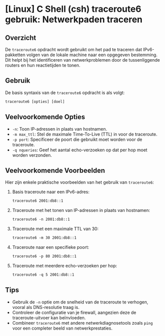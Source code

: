 # [Linux] C Shell (csh) traceroute6 gebruik: Netwerkpaden traceren

## Overzicht
De `traceroute6` opdracht wordt gebruikt om het pad te traceren dat IPv6-pakketten volgen van de lokale machine naar een opgegeven bestemming. Dit helpt bij het identificeren van netwerkproblemen door de tussenliggende routers en hun reactietijden te tonen.

## Gebruik
De basis syntaxis van de `traceroute6` opdracht is als volgt:

```csh
traceroute6 [opties] [doel]
```

## Veelvoorkomende Opties
- `-n`: Toon IP-adressen in plaats van hostnamen.
- `-m max_ttl`: Stel de maximale Time-To-Live (TTL) in voor de traceroute.
- `-p port`: Specificeer de poort die gebruikt moet worden voor de traceroute.
- `-q nqueries`: Geef het aantal echo-verzoeken op dat per hop moet worden verzonden.

## Veelvoorkomende Voorbeelden
Hier zijn enkele praktische voorbeelden van het gebruik van `traceroute6`:

1. Basis traceroute naar een IPv6-adres:
   ```csh
   traceroute6 2001:db8::1
   ```

2. Traceroute met het tonen van IP-adressen in plaats van hostnamen:
   ```csh
   traceroute6 -n 2001:db8::1
   ```

3. Traceroute met een maximale TTL van 30:
   ```csh
   traceroute6 -m 30 2001:db8::1
   ```

4. Traceroute naar een specifieke poort:
   ```csh
   traceroute6 -p 80 2001:db8::1
   ```

5. Traceroute met meerdere echo-verzoeken per hop:
   ```csh
   traceroute6 -q 5 2001:db8::1
   ```

## Tips
- Gebruik de `-n` optie om de snelheid van de traceroute te verhogen, vooral als DNS-resolutie traag is.
- Controleer de configuratie van je firewall, aangezien deze de traceroute-uitvoer kan beïnvloeden.
- Combineer `traceroute6` met andere netwerkdiagnosetools zoals `ping` voor een completer beeld van netwerkprestaties.